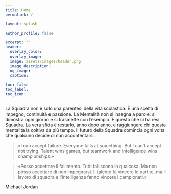 ```yaml
---
title: Home
permalink: /

layout: splash

author_profile: false

excerpt: ""
header:
  overlay_color: 
  overlay_image: 
  image: assets/images/header.png
  image_description:
  og_image:
  caption:

toc: false
toc_label: 
toc_icon: 
---
```



<script>
alert("Purtroppo l'organizzazione della festa mi ha assorbito più del previsto e non ho fatto in tempo a completare del tutto questo sito. Pazienta ancora un pochino e poi potrai sfogliare le pagine, andare alla scoperta della storia della Squadra, tuffarti nei ricordi o semplicemente ammirare dove siamo arrivati.\n\nKevin")
</script>

La Squadra non è solo una parentesi della vita scolastica. È una scelta di impegno, continuità e passione. La Mentalità non si insegna a parole: si dimostra ogni giorno e si trasmette con l’esempio. È questo che ci ha resi Squadra. La vera sfida è restarlo, anno dopo anno, e raggiungere chi questa mentalità la coltiva da più tempo. Il futuro della Squadra comincia ogni volta che qualcuno decide di non accontentarsi.

> «I can accept failure. Everyone fails at something. But I can't accept not trying. Talent wins games, but teamwork and intelligence wins championships.»

> «Posso accettare il fallimento. Tutti falliscono in qualcosa. Ma non posso accettare di non impegnarsi. Il talento fa vincere le partite, ma il lavoro di squadra e l'intelligenza fanno vincere i campionati.»

Michael Jordan